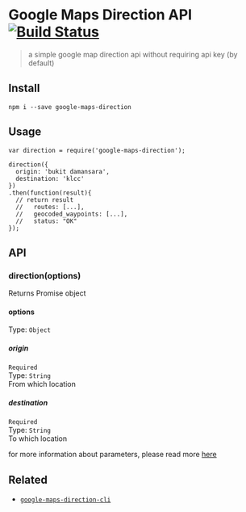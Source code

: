 # Google Maps Direction API [![Build Status](https://travis-ci.org/yujinlim/google-maps-direction.svg?branch=master)](https://travis-ci.org/yujinlim/google-maps-direction)
> a simple google map direction api without requiring api key (by default)

## Install
```
npm i --save google-maps-direction
```

## Usage
```JS
var direction = require('google-maps-direction');

direction({
  origin: 'bukit damansara',
  destination: 'klcc'
})
.then(function(result){
  // return result
  //   routes: [...],
  //   geocoded_waypoints: [...],
  //   status: "OK"
});
```

## API
### direction(options)
Returns Promise object

#### options
Type: `Object`
##### origin
`Required`  
Type: `String`  
From which location
##### destination
`Required`  
Type: `String`  
To which location

for more information about parameters, please read more [here](https://developers.google.com/maps/documentation/directions/intro#RequestParameters)

## Related
- [`google-maps-direction-cli`](https://github.com/yujinlim/google-maps-direction-cli)

